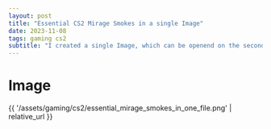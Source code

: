 ```yaml
---
layout: post
title: "Essential CS2 Mirage Smokes in a single Image"
date: 2023-11-08
tags: gaming cs2
subtitle: "I created a single Image, which can be openend on the second Screen with essential CS2 Mirage Smokes"
---
```


# Image

{{ '/assets/gaming/cs2/essential_mirage_smokes_in_one_file.png' | relative_url }}
